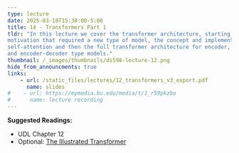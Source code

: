 ```yaml
---
type: lecture
date: 2025-03-18T15:30:00-5:00
title: 14 - Transformers Part 1
tldr: "In this lecture we cover the transformer architecture, starting with the
motivation that required a new type of model, the concept and implementation of
self-attention and then the full transformer architecture for encoder, decoder
and encoder-decoder type models."
thumbnail: /_images/thumbnails/ds598-lecture-12.png
hide_from_announcments: true
links: 
    - url: /static_files/lectures/12_transformers_v3_export.pdf
      name: slides
#    - url: https://mymedia.bu.edu/media/t/1_r59pkzbo
#      name: lecture recording
---
```

**Suggested Readings:**
- UDL Chapter 12
- Optional: [The Illustrated Transformer](https://jalammar.github.io/illustrated-transformer/)
